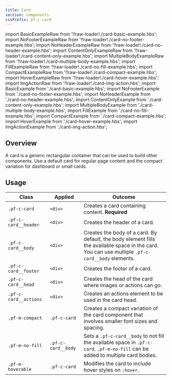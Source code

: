 ```yaml
---
title: Card
section: components
cssPrefix: pf-c-card
---
```


import BasicExampleRaw from '!!raw-loader!./card-basic-example.hbs';
import NoFooterExampleRaw from '!!raw-loader!./card-no-footer-example.hbs';
import NoHeaderExampleRaw from '!!raw-loader!./card-no-header-example.hbs';
import ContentOnlyExampleRaw from '!!raw-loader!./card-content-only-example.hbs';
import MultipleBodyExampleRaw from '!!raw-loader!./card-multiple-body-example.hbs';
import FillExampleRaw from '!!raw-loader!./card-no-fill-example.hbs';
import CompactExampleRaw from '!!raw-loader!./card-compact-example.hbs';
import HoverExampleRaw from '!!raw-loader!./card-hover-example.hbs';
import ImgActionRaw from '!!raw-loader!./card-img-action.hbs';
import BasicExample from './card-basic-example.hbs';
import NoFooterExample from './card-no-footer-example.hbs';
import NoHeaderExample from './card-no-header-example.hbs';
import ContentOnlyExample from './card-content-only-example.hbs';
import MultipleBodyExample from './card-multiple-body-example.hbs';
import FillExample from './card-no-fill-example.hbs';
import CompactExample from './card-compact-example.hbs';
import HoverExample from './card-hover-example.hbs';
import ImgActionExample from './card-img-action.hbs';

<Example 
  title="Card" 
  handlebars={BasicExampleRaw}
  html={BasicExample()} />

<Example 
  title="Card with image and action" 
  handlebars={ImgActionRaw}
  html={ImgActionExample()} />

<Example 
  title="Card with no footer" 
  handlebars={NoFooterExampleRaw}
  html={NoFooterExample()} />

<Example 
  title="Card with no header" 
  handlebars={NoHeaderExampleRaw}
  html={NoHeaderExample()} />

<Example 
  title="Card with only a content section" 
  handlebars={ContentOnlyExampleRaw}
  html={ContentOnlyExample()} />

<Example 
  title="Card with multiple body sections" 
  handlebars={MultipleBodyExampleRaw}
  html={MultipleBodyExample()} />

<Example
  title="Card with only one body that fills"
  handlebars={FillExampleRaw}
  minHeight="30em"
  className="is-height-flex-column-grow"
  html={FillExample()} />

<Example 
  title="Card compact example" 
  handlebars={CompactExampleRaw}
  html={CompactExample()} />

<Example 
  title="Card hover example" 
  handlebars={HoverExampleRaw}
  html={HoverExample()} />

## Overview

A card is a generic rectangular container that can be used to build other components. Use a default card for regular page content and the compact variation for dashboard or small cards.

## Usage

| Class | Applied | Outcome |
| ---- | ---- | ---- |
| `.pf-c-card` | `<div>` | Creates a card containing content. **Required** |
| `.pf-c-card__header` | `<div>` | Creates the header of a card. |
| `.pf-c-card__body` | `<div>` | Creates the body of a card. By default, the body element fills the available space in the card. You can use multiple `.pf-c-card__body` elements. |
| `.pf-c-card__footer` | `<div>` | Creates the footer of a card. |
| `.pf-c-card__head` | `<div>` | Creates the head of the card where images or actions can go. |
| `.pf-c-card__actions` | `<div>` | Creates an actions element to be used in the card head. |
| `.pf-m-compact` | `.pf-c-card` | Creates a compact variation of the card component that involves smaller font sizes and spacing. |
| `.pf-m-no-fill` | `.pf-c-card__body` | Sets a `.pf-c-card__body` to not fill the available space in `.pf-c-card`. `.pf-m-no-fill` can be added to multiple card bodies. |
| `.pf-m-hoverable` | `.pf-c-card` | Modifies the card to include hover styles on `:hover`. |
